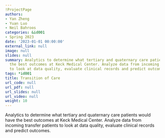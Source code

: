 ```yaml
---
!ProjectPage
authors:
- Yan Zheng
- Yuan Luo
- Neil Bahroos
categories: &id001
- Spring 2023
date: '2023-01-01 00:00:00'
external_link: null
image: null
slides: null
summary: Analytics to determine what tertiary and quaternary care patients would have
  the best outcomes at Keck Medical Center. Analyze data from incoming transfer patients
  to look at data quality, evaluate clinical records and predict outcomes.
tags: *id001
title: Transition of Care
url_code: null
url_pdf: null
url_slides: null
url_video: null
weight: 10
---
```


Analytics to determine what tertiary and quaternary care patients would have the best outcomes at Keck Medical Center. Analyze data from incoming transfer patients to look at data quality, evaluate clinical records and predict outcomes.
    